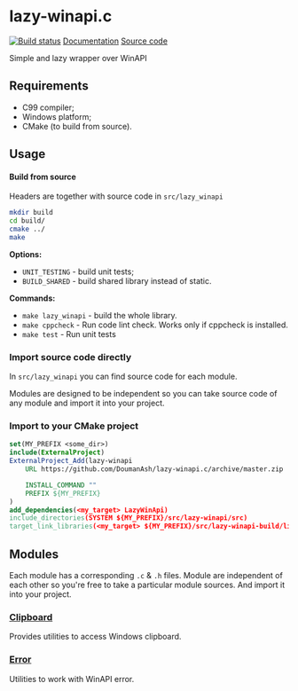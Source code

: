 lazy-winapi.c
=============

[![Build status](https://ci.appveyor.com/api/projects/status/3csvlsc4rixq167l/branch/master?svg=true)](https://ci.appveyor.com/project/DoumanAsh/lazy-winapi-c/branch/master)
[Documentation](https://doumanash.github.io/lazy-winapi.c/)
[Source code](https://github.com/DoumanAsh/lazy-winapi.c/archive/master.zip)

Simple and lazy wrapper over WinAPI

Requirements
------------

* C99 compiler;
* Windows platform;
* CMake (to build from source).

Usage
-----

#### Build from source

Headers are together with source code in `src/lazy_winapi`

```bash
mkdir build
cd build/
cmake ../
make
```

**Options:**

* `UNIT_TESTING` - build unit tests;
* `BUILD_SHARED` - build shared library instead of static.

**Commands:**

* `make lazy_winapi` - build the whole library.
* `make cppcheck` - Run code lint check. Works only if cppcheck is installed.
* `make test` - Run unit tests

### Import source code directly

In `src/lazy_winapi` you can find source code for each module.

Modules are designed to be independent so you can take source code of any module and import it into your project.

### Import to your CMake project

```cmake
set(MY_PREFIX <some_dir>)
include(ExternalProject)
ExternalProject_Add(lazy-winapi
    URL https://github.com/DoumanAsh/lazy-winapi.c/archive/master.zip

    INSTALL_COMMAND ""
    PREFIX ${MY_PREFIX}
)
add_dependencies(<my_target> LazyWinApi)
include_directories(SYSTEM ${MY_PREFIX}/src/lazy-winapi/src)
target_link_libraries(<my_target> ${MY_PREFIX}/src/lazy-winapi-build/liblazy_winapi.a)
```

Modules
-------

Each module has a corresponding `.c` & `.h` files.
Module are independent of each other so you're free to take a particular module sources.
And import it into your project.

### [Clipboard](https://doumanash.github.io/lazy-winapi.c/group__Clipboard.html)

Provides utilities to access Windows clipboard.

### [Error](https://doumanash.github.io/lazy-winapi.c/group__Error.html)

Utilities to work with WinAPI error.
